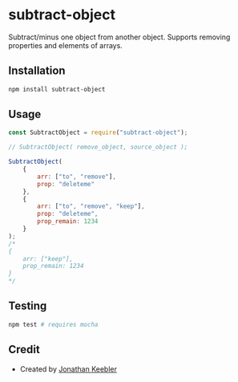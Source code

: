 # subtract-object

Subtract/minus one object from another object. Supports removing properties and elements of arrays.

## Installation
```sh
npm install subtract-object
```

## Usage

```js
const SubtractObject = require("subtract-object");

// SubtractObject( remove_object, source_object );

SubtractObject(
    {
        arr: ["to", "remove"],
        prop: "deleteme"
    },
    {
        arr: ["to", "remove", "keep"],
        prop: "deleteme",
        prop_remain: 1234
    }
);
/*
{
    arr: ["keep"],
    prop_remain: 1234
}
*/


```

## Testing

```sh
npm test # requires mocha
```

## Credit 

- Created by  [Jonathan Keebler](http://www.keebler.net)
